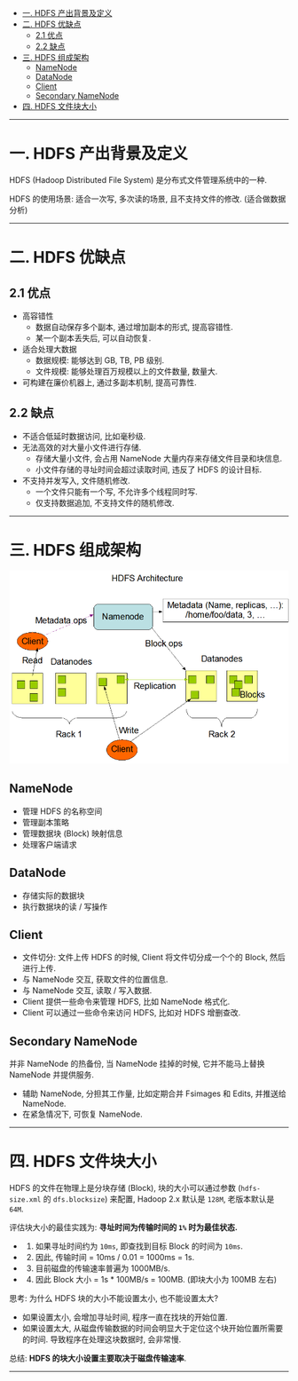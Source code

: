 - [一. HDFS 产出背景及定义](#一-hdfs-产出背景及定义)
- [二. HDFS 优缺点](#二-hdfs-优缺点)
    - [2.1 优点](#21-优点)
    - [2.2 缺点](#22-缺点)
- [三. HDFS 组成架构](#三-hdfs-组成架构)
    - [NameNode](#namenode)
    - [DataNode](#datanode)
    - [Client](#client)
    - [Secondary NameNode](#secondary-namenode)
- [四. HDFS 文件块大小](#四-hdfs-文件块大小)

---

# 一. HDFS 产出背景及定义

HDFS (Hadoop Distributed File System) 是分布式文件管理系统中的一种.

HDFS 的使用场景: 适合一次写, 多次读的场景, 且不支持文件的修改. (适合做数据分析)

---

# 二. HDFS 优缺点

## 2.1 优点

- 高容错性
  - 数据自动保存多个副本, 通过增加副本的形式, 提高容错性.
  - 某一个副本丢失后, 可以自动恢复.
- 适合处理大数据
  - 数据规模: 能够达到 GB, TB, PB 级别.
  - 文件规模: 能够处理百万规模以上的文件数量, 数量大.
- 可构建在廉价机器上, 通过多副本机制, 提高可靠性.

## 2.2 缺点

- 不适合低延时数据访问, 比如毫秒级.
- 无法高效的对大量小文件进行存储.
  - 存储大量小文件, 会占用 NameNode 大量内存来存储文件目录和块信息.
  - 小文件存储的寻址时间会超过读取时间, 违反了 HDFS 的设计目标.
- 不支持并发写入, 文件随机修改.
  - 一个文件只能有一个写, 不允许多个线程同时写.
  - 仅支持数据追加, 不支持文件的随机修改.

---

# 三. HDFS 组成架构

![image](https://github.com/zozospider/note/blob/master/data-system/Hadoop/Hadoop-video1-HDFS%E6%A6%82%E8%BF%B0/hdfsarchitecture.png?raw=true)

## NameNode

- 管理 HDFS 的名称空间
- 管理副本策略
- 管理数据块 (Block) 映射信息
- 处理客户端请求

## DataNode

- 存储实际的数据块
- 执行数据块的读 / 写操作

## Client

- 文件切分: 文件上传 HDFS 的时候, Client 将文件切分成一个个的 Block, 然后进行上传.
- 与 NameNode 交互, 获取文件的位置信息.
- 与 NameNode 交互, 读取 / 写入数据.
- Client 提供一些命令来管理 HDFS, 比如 NameNode 格式化.
- Client 可以通过一些命令来访问 HDFS, 比如对 HDFS 增删查改.

## Secondary NameNode

并非 NameNode 的热备份, 当 NameNode 挂掉的时候, 它并不能马上替换 NameNode 并提供服务.

- 辅助 NameNode, 分担其工作量, 比如定期合并 Fsimages 和 Edits, 并推送给 NameNode.
- 在紧急情况下, 可恢复 NameNode.

---

# 四. HDFS 文件块大小

HDFS 的文件在物理上是分块存储 (Block), 块的大小可以通过参数 (`hdfs-size.xml` 的 `dfs.blocksize`) 来配置, Hadoop 2.x 默认是 `128M`, 老版本默认是 `64M`.

评估块大小的最佳实践为: __寻址时间为传输时间的 `1%` 时为最佳状态.__

- 1. 如果寻址时间约为 `10ms`, 即查找到目标 Block 的时间为 `10ms`.
- 2. 因此, 传输时间 = 10ms / 0.01 = 1000ms = 1s.
- 3. 目前磁盘的传输速率普遍为 1000MB/s.
- 4. 因此 Block 大小 = 1s * 100MB/s = 100MB. (即块大小为 100MB 左右)

思考: 为什么 HDFS 块的大小不能设置太小, 也不能设置太大?

- 如果设置太小, 会增加寻址时间, 程序一直在找块的开始位置.
- 如果设置太大, 从磁盘传输数据的时间会明显大于定位这个块开始位置所需要的时间. 导致程序在处理这块数据时, 会非常慢.

总结: __HDFS 的块大小设置主要取决于磁盘传输速率__.

---
